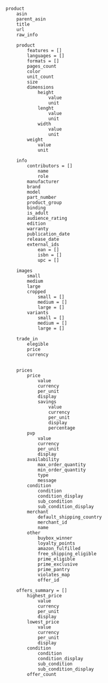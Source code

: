     product
        asin
        parent_asin
        title
        url
        raw_info

        product
            features = []
            languages = []
            formats = []
            pages_count
            color
            unit_count
            size
            dimensions
                height
                    value
                    unit
                lenght
                    value
                    unit
                width
                    value
                    unit
            weight
                value
                unit

        info
            contributors = []
                name
                role
            manufacturer
            brand
            model
            part_number
            product_group
            binding
            is_adult
            audience_rating
            edition
            warranty
            publication_date
            release_date
            external_ids
                ean = []
                isbn = []
                upc = []

        images
            small
            medium
            large
            cropped
                small = []
                medium = []
                large = []
            variants
                small = []
                medium = []
                large = []

        trade_in
            elegible
            price
            currency


        prices
            price
                value
                currency
                per_unit
                display
                savings
                    value
                    currency
                    per_unit
                    display
                    percentage
            pvp
                value
                currency
                per_unit
                display
            availability
                max_order_quantity
                min_order_quantity
                type
                message
            condition
                condition
                condition_display
                sub_condition
                sub_condition_display
            merchant
                default_shipping_country
                merchant_id
                name
            other
                buybox_winner
                loyalty_points
                amazon_fulfilled
                free_shipping_eligible
                prime_eligible
                prime_exclusive
                prime_pantry
                violates_map
                offer_id

        offers_summary = []
            highest_price
                value
                currency
                per_unit
                display
            lowest_price
                value
                currency
                per_unit
                display
            condition
                condition
                condition_display
                sub_condition
                sub_condition_display
            offer_count